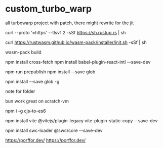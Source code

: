 # custom_turbo_warp

all turbowarp project with patch, there might rewrite for the jit

curl --proto '=https' --tlsv1.2 -sSf https://sh.rustup.rs | sh

curl https://rustwasm.github.io/wasm-pack/installer/init.sh -sSf | sh

wasm-pack build

npm install cross-fetch npm install babel-plugin-react-intl --save-dev

npm run prepublish npm install --save glob

npm install --save glob -g

note for folder

bun work great on scratch-vm

npm i -g cjs-to-es6

npm install vite @vitejs/plugin-legacy vite-plugin-static-copy --save-dev

npm install swc-loader @swc/core --save-dev

https://porffor.dev/
https://porffor.dev/